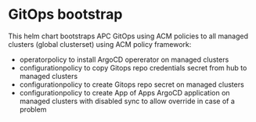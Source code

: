 # GitOps bootstrap

This helm chart bootstraps APC GitOps using ACM policies to all managed clusters (global clusterset) using ACM policy framework:

- operatorpolicy to install ArgoCD opererator on managed clusters
- configurationpolicy to copy Gitops repo credentials secret from hub to managed clusters
- configurationpolicy to create Gitops repo secret on managed clusters
- configurationpolicy to create App of Apps ArgoCD application on managed clusters with disabled sync to allow override in case of a problem
